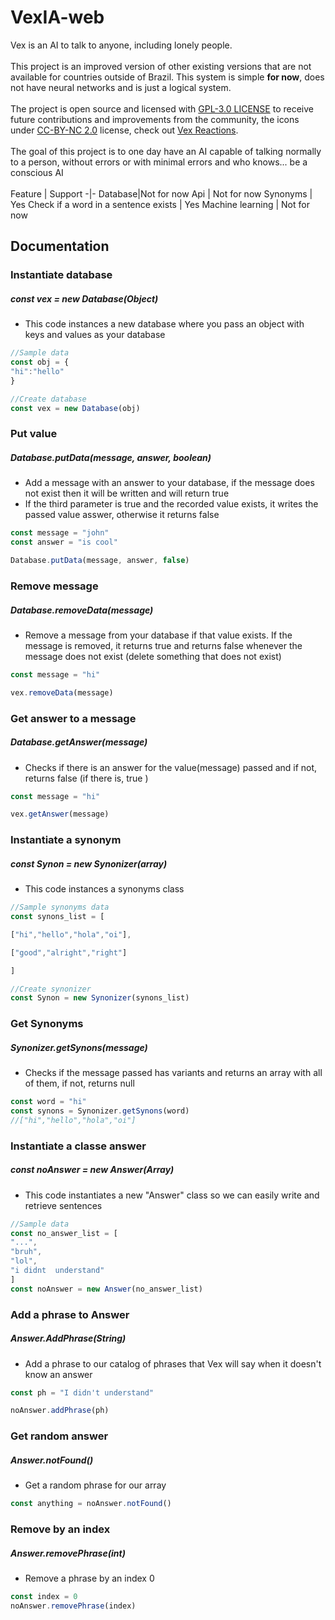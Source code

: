 # VexIA-web
Vex is an AI to talk to anyone, including lonely people.
<br>
<br>
This project is an improved version of other existing versions that are not available for countries outside of Brazil.   This system is simple **for now**, does not have neural networks and is just a logical system. <br>
<br>
The project is open source and licensed with [GPL-3.0 LICENSE](LICENSE) to receive future contributions and improvements from the community, the icons under [CC-BY-NC 2.0](https://creativecommons.org/licenses/by-nc/2.0/legalcode) license, check out [Vex Reactions](https://github.com/cookieukw/Vex-Reactions).
<br>
<br>
The goal of this project is to one day have an AI capable of talking normally to a person, without errors or with minimal errors and who knows... be a conscious AI
<br>
<br>
Feature  | Support
-|-
Database|Not for now 
Api | Not for now
Synonyms | Yes
Check if a word in a sentence exists | Yes
Machine learning | Not for now
## Documentation

### Instantiate database

##### const vex = new Database(Object)

- This code instances a new database where you pass an object with keys and values as your database 

```js
//Sample data
const obj = {
"hi":"hello"
}

//Create database
const vex = new Database(obj)
```
### Put value
##### Database.putData(message, answer, boolean)
- Add a message with an answer to your database, if the message does not exist then it will be written and will return true 
- If the third parameter is true and the recorded value exists, it writes the passed value asswer, otherwise it returns false 
```js
const message = "john"
const answer = "is cool"

Database.putData(message, answer, false)
```
### Remove message
##### Database.removeData(message)
- Remove a message from your database if that value exists. If the message is removed, it returns true and returns false whenever the message does not exist (delete something that does not exist) 
 ```js
 const message = "hi"

 vex.removeData(message)
 ```
### Get answer to a message
##### Database.getAnswer(message)
- Checks if there is an answer for the value(message) passed and if not, returns false (if there is, true ) 
```js
const message = "hi"

vex.getAnswer(message)
```
### Instantiate a synonym
##### const Synon = new Synonizer(array)
- This code instances a synonyms class 
```js
//Sample synonyms data
const synons_list = [

["hi","hello","hola","oi"],

["good","alright","right"]

]

//Create synonizer
const Synon = new Synonizer(synons_list)

```
### Get Synonyms 
##### Synonizer.getSynons(message)
- Checks if the message passed has variants and returns an array with all of them, if not, returns null 

```js
const word = "hi"
const synons = Synonizer.getSynons(word)
//["hi","hello","hola","oi"]

```
### Instantiate  a classe answer
##### const noAnswer = new Answer(Array)
- This code instantiates a new "Answer" class so we can easily write and retrieve sentences 
```js
//Sample data
const no_answer_list = [
"...",
"bruh",
"lol",
"i didnt  understand"
]
const noAnswer = new Answer(no_answer_list)
```

### Add a phrase to Answer
##### Answer.AddPhrase(String)
- Add a phrase to our catalog of phrases that Vex will say when it doesn't know an answer 
```js
const ph = "I didn't understand"

noAnswer.addPhrase(ph)
```
### Get random answer
##### Answer.notFound()
- Get a random phrase for our array
```js
const anything = noAnswer.notFound()
```
### Remove by an index
##### Answer.removePhrase(int)
- Remove a phrase by an index 0
```js
const index = 0
noAnswer.removePhrase(index)
```
